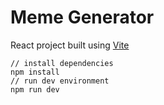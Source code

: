 # Meme Generator

React project built using [Vite](https://vitejs.dev/guide/#scaffolding-your-first-vite-project)

```
// install dependencies
npm install
// run dev environment
npm run dev
```
